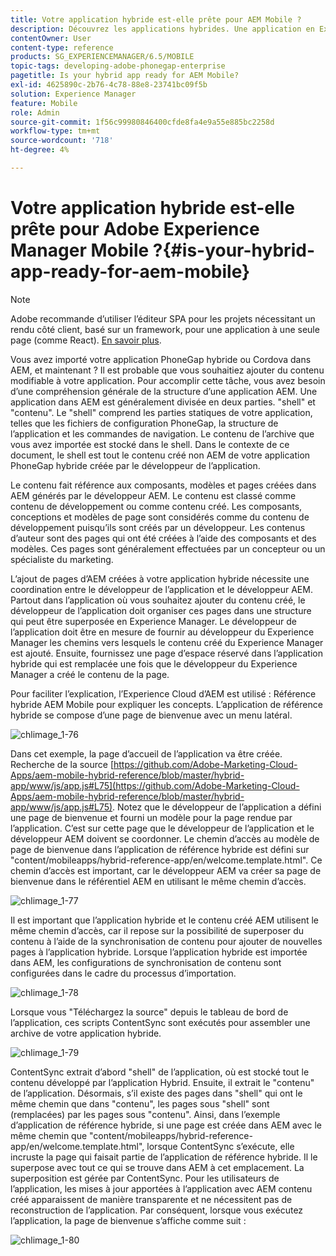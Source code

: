 ```yaml
---
title: Votre application hybride est-elle prête pour AEM Mobile ?
description: Découvrez les applications hybrides. Une application en Experience Manager est généralement divisée en deux parties. Le "shell" et le "contenu" et cette page fournissent des informations supplémentaires sur ces sujets.
contentOwner: User
content-type: reference
products: SG_EXPERIENCEMANAGER/6.5/MOBILE
topic-tags: developing-adobe-phonegap-enterprise
pagetitle: Is your hybrid app ready for AEM Mobile?
exl-id: 4625890c-2b76-4c78-88e8-23741bc09f5b
solution: Experience Manager
feature: Mobile
role: Admin
source-git-commit: 1f56c99980846400cfde8fa4e9a55e885bc2258d
workflow-type: tm+mt
source-wordcount: '718'
ht-degree: 4%

---
```


# Votre application hybride est-elle prête pour Adobe Experience Manager Mobile ?{#is-your-hybrid-app-ready-for-aem-mobile}

>[!NOTE]
>
>Adobe recommande d’utiliser l’éditeur SPA pour les projets nécessitant un rendu côté client, basé sur un framework, pour une application à une seule page (comme React). [En savoir plus](/help/sites-developing/spa-overview.md).

Vous avez importé votre application PhoneGap hybride ou Cordova dans AEM, et maintenant ? Il est probable que vous souhaitiez ajouter du contenu modifiable à votre application. Pour accomplir cette tâche, vous avez besoin d’une compréhension générale de la structure d’une application AEM. Une application dans AEM est généralement divisée en deux parties. &quot;shell&quot; et &quot;contenu&quot;. Le &quot;shell&quot; comprend les parties statiques de votre application, telles que les fichiers de configuration PhoneGap, la structure de l’application et les commandes de navigation. Le contenu de l’archive que vous avez importée est stocké dans le shell. Dans le contexte de ce document, le shell est tout le contenu créé non AEM de votre application PhoneGap hybride créée par le développeur de l’application.

Le contenu fait référence aux composants, modèles et pages créées dans AEM générés par le développeur AEM. Le contenu est classé comme contenu de développement ou comme contenu créé. Les composants, conceptions et modèles de page sont considérés comme du contenu de développement puisqu’ils sont créés par un développeur. Les contenus d’auteur sont des pages qui ont été créées à l’aide des composants et des modèles. Ces pages sont généralement effectuées par un concepteur ou un spécialiste du marketing.

L’ajout de pages d’AEM créées à votre application hybride nécessite une coordination entre le développeur de l’application et le développeur AEM. Partout dans l’application où vous souhaitez ajouter du contenu créé, le développeur de l’application doit organiser ces pages dans une structure qui peut être superposée en Experience Manager. Le développeur de l’application doit être en mesure de fournir au développeur du Experience Manager les chemins vers lesquels le contenu créé du Experience Manager est ajouté. Ensuite, fournissez une page d’espace réservé dans l’application hybride qui est remplacée une fois que le développeur du Experience Manager a créé le contenu de la page.

Pour faciliter l’explication, l’Experience Cloud d’AEM est utilisé : Référence hybride AEM Mobile pour expliquer les concepts. L’application de référence hybride se compose d’une page de bienvenue avec un menu latéral.

![chlimage_1-76](assets/chlimage_1-76.png)

Dans cet exemple, la page d’accueil de l’application va être créée. Recherche de la source [https://github.com/Adobe-Marketing-Cloud-Apps/aem-mobile-hybrid-reference/blob/master/hybrid-app/www/js/app.js#L75](https://github.com/Adobe-Marketing-Cloud-Apps/aem-mobile-hybrid-reference/blob/master/hybrid-app/www/js/app.js#L75). Notez que le développeur de l’application a défini une page de bienvenue et fourni un modèle pour la page rendue par l’application. C’est sur cette page que le développeur de l’application et le développeur AEM doivent se coordonner. Le chemin d’accès au modèle de page de bienvenue dans l’application de référence hybride est défini sur &quot;content/mobileapps/hybrid-reference-app/en/welcome.template.html&quot;. Ce chemin d’accès est important, car le développeur AEM va créer sa page de bienvenue dans le référentiel AEM en utilisant le même chemin d’accès.

![chlimage_1-77](assets/chlimage_1-77.png)

Il est important que l’application hybride et le contenu créé AEM utilisent le même chemin d’accès, car il repose sur la possibilité de superposer du contenu à l’aide de la synchronisation de contenu pour ajouter de nouvelles pages à l’application hybride. Lorsque l’application hybride est importée dans AEM, les configurations de synchronisation de contenu sont configurées dans le cadre du processus d’importation.

![chlimage_1-78](assets/chlimage_1-78.png)

Lorsque vous &quot;Téléchargez la source&quot; depuis le tableau de bord de l’application, ces scripts ContentSync sont exécutés pour assembler une archive de votre application hybride.

![chlimage_1-79](assets/chlimage_1-79.png)

ContentSync extrait d’abord &quot;shell&quot; de l’application, où est stocké tout le contenu développé par l’application Hybrid. Ensuite, il extrait le &quot;contenu&quot; de l’application. Désormais, s’il existe des pages dans &quot;shell&quot; qui ont le même chemin que dans &quot;contenu&quot;, les pages sous &quot;shell&quot; sont (remplacées) par les pages sous &quot;contenu&quot;. Ainsi, dans l’exemple d’application de référence hybride, si une page est créée dans AEM avec le même chemin que &quot;content/mobileapps/hybrid-reference-app/en/welcome.template.html&quot;, lorsque ContentSync s’exécute, elle incruste la page qui faisait partie de l’application de référence hybride. Il le superpose avec tout ce qui se trouve dans AEM à cet emplacement. La superposition est gérée par ContentSync. Pour les utilisateurs de l’application, les mises à jour apportées à l’application avec AEM contenu créé apparaissent de manière transparente et ne nécessitent pas de reconstruction de l’application. Par conséquent, lorsque vous exécutez l’application, la page de bienvenue s’affiche comme suit :

![chlimage_1-80](assets/chlimage_1-80.png)
